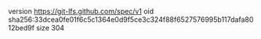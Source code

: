version https://git-lfs.github.com/spec/v1
oid sha256:33dcea0fe01f6c5c1364e0d9f5ce3c324f88f6527576995b117dafa8012bed9f
size 304
